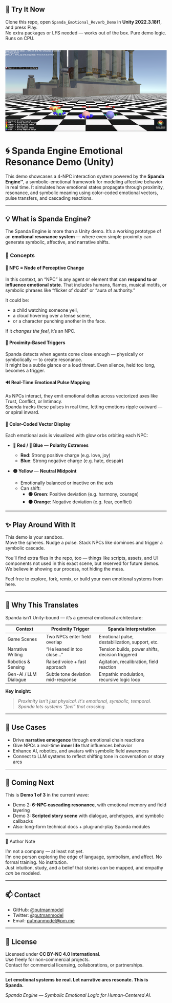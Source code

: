 ## 🚀 Try It Now
Clone this repo, open `Spanda_Emotional_Reverb_Demo` in **Unity 2022.3.18f1**, and press Play.  
No extra packages or LFS needed — works out of the box. Pure demo logic. Runs on CPU.

![Spanda Emotional Reverb Screenshot](screenshot.png)
---

# 🌀 Spanda Engine Emotional Resonance Demo (Unity)

This demo showcases a 4-NPC interaction system powered by the **Spanda Engine™**, a symbolic-emotional framework for modeling affective behavior in real time. It simulates how emotional states propagate through proximity, resonance, and symbolic meaning using color-coded emotional vectors, pulse transfers, and cascading reactions.

---

## 💡 What is Spanda Engine?

The Spanda Engine is more than a Unity demo. It’s a working prototype of an **emotional resonance system** — where even simple proximity can generate symbolic, affective, and narrative shifts.

### 🧠 Concepts

#### 🔄 NPC = Node of Perceptive Change

In this context, an “NPC” is any agent or element that can **respond to or influence emotional state**. That includes humans, flames, musical motifs, or symbolic phrases like “flicker of doubt” or “aura of authority.”

It could be:
- a child watching someone yell,
- a cloud hovering over a tense scene,
- or a character punching another in the face.

If it *changes the feel*, it’s an NPC.

#### 🔁 Proximity-Based Triggers
Spanda detects when agents come close enough — physically or symbolically — to create resonance.  
It might be a subtle glance or a loud threat. Even silence, held too long, becomes a trigger.

#### 🔊 Real-Time Emotional Pulse Mapping
As NPCs interact, they emit emotional deltas across vectorized axes like Trust, Conflict, or Intimacy.  
Spanda tracks these pulses in real time, letting emotions ripple outward — or spiral inward.

#### 🌈 Color-Coded Vector Display
Each emotional axis is visualized with glow orbs orbiting each NPC:

- **🔴 Red / 🔵 Blue** — **Polarity Extremes**  
  - **Red**: Strong positive charge (e.g. love, joy)  
  - **Blue**: Strong negative charge (e.g. hate, despair)

- **🟡 Yellow** — **Neutral Midpoint**  
  - Emotionally balanced or inactive on the axis  
  - Can shift:
    - **🟢 Green**: Positive deviation (e.g. harmony, courage)  
    - **🟠 Orange**: Negative deviation (e.g. fear, conflict)

---

## ✨ Play Around With It

This demo is your sandbox.  
Move the spheres. Nudge a pulse. Stack NPCs like dominoes and trigger a symbolic cascade.

You’ll find extra files in the repo, too — things like scripts, assets, and UI components not used in this exact scene, but reserved for future demos.  
We believe in showing our process, not hiding the mess.

Feel free to explore, fork, remix, or build your own emotional systems from here.

---

## 🧠 Why This Translates

Spanda isn’t Unity-bound — it’s a general emotional architecture:

| **Context**          | **Proximity Trigger**               | **Spanda Interpretation**                         |
|----------------------|--------------------------------------|---------------------------------------------------|
| Game Scenes          | Two NPCs enter field overlap         | Emotional pulse, destabilization, support, etc.   |
| Narrative Writing    | “He leaned in too close…”            | Tension builds, power shifts, decision triggered  |
| Robotics & Sensing   | Raised voice + fast approach         | Agitation, recalibration, field reaction          |
| Gen-AI / LLM Dialogue| Subtle tone deviation mid-response   | Empathic modulation, recursive logic loop         |

**Key Insight:**  
> *Proximity isn't just physical. It's emotional, symbolic, temporal. Spanda lets systems “feel” that crossing.*

---

## 🧰 Use Cases

- Drive **narrative emergence** through emotional chain reactions  
- Give NPCs a real-time **inner life** that influences behavior  
- Enhance AI, robotics, and avatars with symbolic field awareness  
- Connect to LLM systems to reflect shifting tone in conversation or story arcs

---

## 🔮 Coming Next

This is **Demo 1 of 3** in the current wave:

- Demo 2: **6-NPC cascading resonance**, with emotional memory and field layering  
- Demo 3: **Scripted story scene** with dialogue, archetypes, and symbolic callbacks  
- Also: long-form technical docs + plug-and-play Spanda modules

---

🧭 Author Note

I’m not a company — at least not yet.  
I’m one person exploring the edge of language, symbolism, and affect. No formal training. No institution.  
Just intuition, study, and a belief that stories *can* be mapped, and empathy *can* be modeled.

---

## 📫 Contact

- GitHub: [@putmanmodel](https://github.com/putmanmodel)  
- Twitter: [@putmanmodel](https://twitter.com/putmanmodel)  
- Email: [putmanmodel@pm.me](mailto:putmanmodel@pm.me)

---

## 📜 License

Licensed under **CC BY-NC 4.0 International**.  
Use freely for non-commercial projects.  
Contact for commercial licensing, collaborations, or partnerships.

---

**Let emotional systems be real. Let narrative arcs resonate. This is Spanda.**

_Spanda Engine — Symbolic Emotional Logic for Human-Centered AI._
